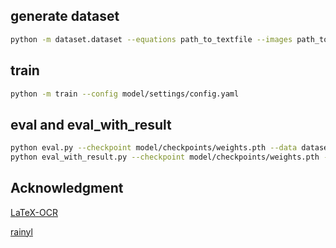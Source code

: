 ## generate dataset
```bash
python -m dataset.dataset --equations path_to_textfile --images path_to_images --out dataset.pkl --tokenizer model/dataset/tokenizer.json
```

## train
```bash
python -m train --config model/settings/config.yaml
```


## eval and eval_with_result
```bash
python eval.py --checkpoint model/checkpoints/weights.pth --data dataset/data/miniTrain.pkl --config model/settings/config.yaml
python eval_with_result.py --checkpoint model/checkpoints/weights.pth --data dataset/data/miniTrain.pkl --config model/settings/config.yaml --output dataset/data/csv_results
```

## Acknowledgment
[LaTeX-OCR](https://github.com/lukas-blecher/LaTeX-OCR/tree/main)

[rainyl](https://github.com/rainyl)

